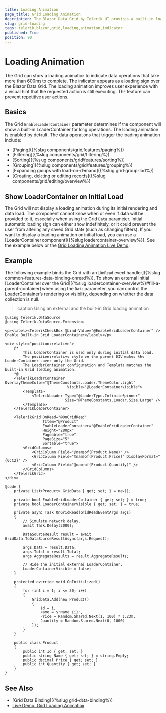 ```yaml
---
title: Loading Animation
page_title: Grid Loading Animation
description: The Blazor Data Grid by Telerik UI provides a built-in loading animation that appears automatically when the grid detects a long data operation.
slug: grid-loading
tags: telerik,blazor,grid,loading,animation,indicator
published: True
position: 90
---
```


# Loading Animation

The Grid can show a loading animation to indicate data operations that take more than 600ms to complete. The indicator appears as a loading sign over the Blazor Data Grid. The loading animation improves user experience with a visual hint that the requested action is still executing. The feature can prevent repetitive user actions.

## Basics

The Grid `EnableLoaderContainer` parameter determines if the component will show a built-in LoaderContainer for long operations. The loading animation is enabled by detault. The data operations that trigger the loading animation include:

* [Paging]({%slug components/grid/features/paging%})
* [Filtering]({%slug components/grid/filtering%})
* [Sorting]({%slug components/grid/features/sorting%})
* [Grouping]({%slug components/grid/features/grouping%}) 
* [Expanding groups with load-on-demand]({%slug grid-group-lod%})
* [Creating, deleting or editing records]({%slug components/grid/editing/overview%})

## Show LoaderContainer on Initial Load

The Grid will not display a loading animation during its initial rendering and data load. The component cannot know when or even if data will be provided to it, especially when using the Grid `Data` parameter. Initial automatic loading sign can either show indefinitely, or it could prevent the user from altering any saved Grid state (such as changing filters). If you want to display a loading animation on initial load, you can use a [LoaderContainer component]({%slug loadercontainer-overview%}). See the example below or the [Grid Loading Animation Live Demo](https://demos.telerik.com/blazor-ui/grid/loading-animation).

## Example

The following example binds the Grid with an [`OnRead` event handler]({%slug common-features-data-binding-onread%}). To show an external initial [LoaderContainer over the Grid]({%slug loadercontainer-overview%}#fill-a-parent-container) when using the `Data` parameter, you can control the LoaderContainer's rendering or visibility, depending on whether the data collection is null.

>caption Using an external and the built-in Grid loading animation

````CSHTML
@using Telerik.DataSource
@using Telerik.DataSource.Extensions

<p><label><TelerikCheckBox @bind-Value="@EnableGridLoaderContainer" /> Enable Built-in Grid LoaderContainer</label></p>

<div style="position:relative">
    @*
        This LoaderContainer is used only during initial data load.
        The position:relative style on the parent DIV makes the LoaderContainer cover only the Grid.
        The LoaderContainer configuration and Template matches the built-in Grid loading animation.
    *@
    <TelerikLoaderContainer OverlayThemeColor="@ThemeConstants.Loader.ThemeColor.Light"
                            Visible="@LoaderContainerVisible">
        <Template>
            <TelerikLoader Type="@LoaderType.InfiniteSpinner"
                           Size="@ThemeConstants.Loader.Size.Large" />
        </Template>
    </TelerikLoaderContainer>

    <TelerikGrid OnRead="@OnGridRead"
                 TItem="@Product"
                 EnableLoaderContainer="@EnableGridLoaderContainer"
                 Height="280px"
                 Pageable="true"
                 PageSize="5"
                 Sortable="true">
        <GridColumns>
            <GridColumn Field="@nameof(Product.Name)" />
            <GridColumn Field="@nameof(Product.Price)" DisplayFormat="{0:C2}" />
            <GridColumn Field="@nameof(Product.Quantity)" />
        </GridColumns>
    </TelerikGrid>
</div>

@code {
    private List<Product> GridData { get; set; } = new();

    private bool EnableGridLoaderContainer { get; set; } = true;
    private bool LoaderContainerVisible { get; set; } = true;

    private async Task OnGridRead(GridReadEventArgs args)
    {
        // Simulate network delay.
        await Task.Delay(2000);

        DataSourceResult result = await GridData.ToDataSourceResultAsync(args.Request);

        args.Data = result.Data;
        args.Total = result.Total;
        args.AggregateResults = result.AggregateResults;

        // Hide the initial external LoaderContainer.
        LoaderContainerVisible = false;
    }

    protected override void OnInitialized()
    {
        for (int i = 1; i <= 30; i++)
        {
            GridData.Add(new Product()
            {
                Id = i,
                Name = $"Name {i}",
                Price = Random.Shared.Next(1, 100) * 1.23m,
                Quantity = Random.Shared.Next(0, 1000)
            });
        }
    }

    public class Product
    {
        public int Id { get; set; }
        public string Name { get; set; } = string.Empty;
        public decimal Price { get; set; }
        public int Quantity { get; set; }
    }
}
````

## See Also

* [Grid Data Binding]({%slug grid-data-binding%})
* [Live Demo: Grid Loading Animation](https://demos.telerik.com/blazor-ui/grid/loading-animation)
